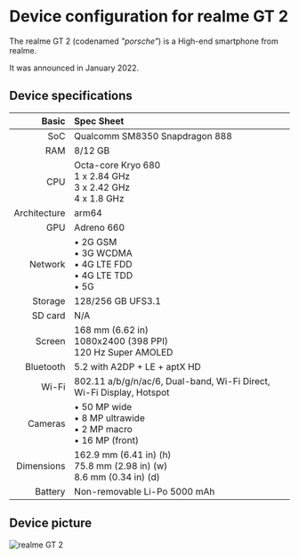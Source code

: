 Device configuration for realme GT 2
=========================================

The realme GT 2 (codenamed _"porsche"_) is a High-end smartphone from realme.

It was announced in January 2022.

## Device specifications

Basic   | Spec Sheet
-------:|:-------------------------
SoC		| Qualcomm SM8350 Snapdragon 888
RAM		| 8/12 GB
CPU		| Octa-core Kryo 680 <br /> 1 x 2.84 GHz <br /> 3 x 2.42 GHz <br /> 4 x 1.8 GHz
Architecture	| arm64
GPU		| Adreno 660
Network		| • 2G GSM <br /> • 3G WCDMA <br /> • 4G LTE FDD <br /> • 4G LTE TDD <br /> • 5G
Storage		| 128/256 GB UFS3.1
SD card		| N/A
Screen		| 168 mm (6.62 in) <br /> 1080x2400 (398 PPI) <br /> 120 Hz Super AMOLED
Bluetooth	| 5.2 with A2DP + LE + aptX HD
Wi-Fi		| 802.11 a/b/g/n/ac/6, Dual-band, Wi-Fi Direct, Wi-Fi Display, Hotspot
Cameras		| • 50 MP wide <br /> • 8 MP ultrawide <br /> • 2 MP macro <br /> • 16 MP (front)
Dimensions	| 162.9 mm (6.41 in) (h) <br /> 75.8 mm (2.98 in) (w) <br /> 8.6 mm (0.34 in) (d)
Battery		| Non-removable Li-Po 5000 mAh

## Device picture

![realme GT 2](https://static.realme.net/v2/realme-gt-2/images/specs/black.png "realme GT 2 in Steel Black")

